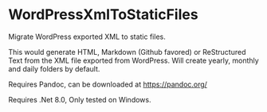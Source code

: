 # WordPressXmlToStaticFiles
Migrate WordPress exported XML to static files. 

This would generate HTML, Markdown (Github favored) or ReStructured Text from the XML file exported from WordPress.
Will create yearly, monthly and daily folders by default. 

Requires Pandoc, can be downloaded at https://pandoc.org/

Requires .Net 8.0, Only tested on Windows. 
